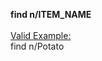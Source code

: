 <!-- markdownlint-disable-file first-line-h1 -->
<b>find n/ITEM_NAME</b><br><br><u>Valid Example:</u><br>find n/Potato

